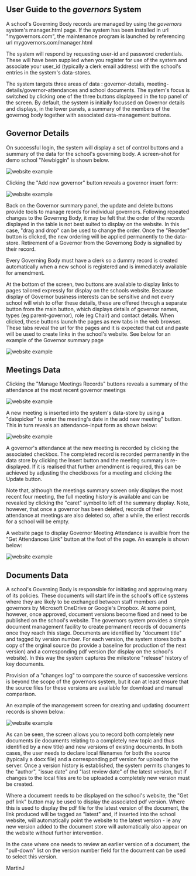 ## User Guide to the *governors* System

A school's Governing Body records are managed by using the *governors* system's manager.html page. If the system has been installed in url "mygovernors.com", the maintenance program is launched by referencing url mygovernors.com/manager.html

The system will respond by requesting user-id and password credentials. These  will have been supplied when you register for use of the system and associate your user_id (typically a clerk email address) with the school's entries in the system's data-stores.

The system targets three areas of data : governor-details, meeting-details/governor-attendances and school documents. The system's focus is switched by clicking one of the three buttons displayeed in the top panel of the screen. By default, the system is initially focussed on Governor details and displays, in the lower panels, a summary of the members of the governog body together with associated data-management buttons.

## Governor Details

On successful login, the system will display a set of control buttons and a summary of the data for the school's governing body. A screen-shot for demo school "Newbiggin" is shown below.

![website example](screens/screen1.png)


Clicking the "Add new governor" button reveals a governor insert form:

![website example](screens/screen2.png)

Back on the Governor summary panel, the update and delete buttons provide tools to manage reords for individual governors. Following repeated changes to the Governng Body, it may be felt that the order of the records displayed in the table is not best suited to display on the website. In this case, "drag and drop" can be used to change the order. Once the "Reorder" button is clicked, the new ordering will be applied permanently to the data-store. Retirement of a Governor from the Governong Body is signalled by their record.

Every Governing Body must have a clerk so a dummy record is created automatically when a new school is registered and is immediately available for amendment.

At the bottom of the screen, two buttons are available to display links to pages tailored expressly for display on the schools website. Because display of Governor business interests can be sensitive and not every school will wish to offer these details, these are offered through a separate button from the main button, which displays details of governor names, types (eg parent-governor), role (eg Chair) and contact details. When clicked, these buttons launch the pages as new tabs in the web browser. These tabs reveal the url for the pages and it is expected that cut and paste will be used to create links in the school's website. See below for an example of the Governor summary page 

![website example](screens/screen3.png)

## Meetings Data

Clicking the "Manage Meetings Records" buttons reveals a summary of the attendance at the most recent governor meetings

![website example](screens/screen4.png)

A new meeting is inserted into the system's data-store by using a "datepicker" to enter the meeting's date in the add new meeting" button. This in turn reveals an attendance-input form as shown below:

![website example](screens/screen5.png)

A governor's attendance at the new meeting is recorded by clicking the associated checkbox. The completed record is recorded permanently in the data store by clicking the Insert button and the meeting summary is re-displayed. If it is realised that further amendment is required, this can be achieved by adjusting the checkboxes for a meeting and clicking the Update button.

Note that, although the meetings summary screen only displays the most recent four meeting, the full meeting history is available and can be revealed by clicking the "caret" symbol to left of the summary display. Note, however, that once a governor has been deleted, records of their attendance at meetings are also deleted so, after a while, the erliest records for a school will be empty.

A website page to display Governor Meeting Attendance is availble from the "Get Attendances Link" button at the foot of the page. An example is shown below:

![website example](screens/screen6.png)

## Documents Data

A school's Governing Body is responsible for initiating and approving many of its policies. These documents will start life in the school's office systems where they are likely to be exchanged between staff members and governors by Microsoft OneDrive or Google's Dropbox. At some point, however, once approved, document versions become fixed and need to be published on the school's website. The governors system provides a simple document management facility to create permanent records of documents once they reach this stage. Documents are identified by "document title" and tagged by version number. For each version, the system stores both a copy of the orginal source (to provide a baseline for production of the next version) and a corresponding pdf version (for display on the school's website). In this way the system captures the milestone "release" history of key documents.

Provision of a "changes log" to compare the source of successive versions is beyond the scope of the governors system, but it can at least ensure that the source files for these versions are available for download and manual comparison.

An example of the management screen for creating and updating document records is shown below:

![website example](screens/screen7.png)

As can be seen, the screen allows you to record both completely new documents (ie documents relating to a completely new topic and thus identified by a new title) and new versions of existing documents. In both cases, the user needs to declare local filenames for both the source (typically a docx file) and a corresponding pdf version for upload to the server. Once a version history is established, the system permits changes to the "author", "issue date" and "last review date" of the latest version, but if changes to the local files are to be uploaded a completely new version must be created.

Where a document needs to be displayed on the school's website, the "Get pdf link" button may be used to display the associated pdf version. Where this is used to display the pdf file for the latest version of the document, the link produced will be tagged as "latest" and, if inserted into the school website, will automatically point the website to the latest version - ie any new version added to the document store will automatically also appear on the website without further intervention.

In the case where one needs to review an earlier version of a document, the "pull-down" list on the version number field for the document can be used to select this version.

MartinJ

